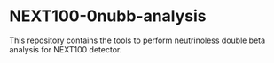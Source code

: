 # NEXT100-0nubb-analysis
This repository contains the tools to perform neutrinoless double beta analysis for NEXT100 detector.
